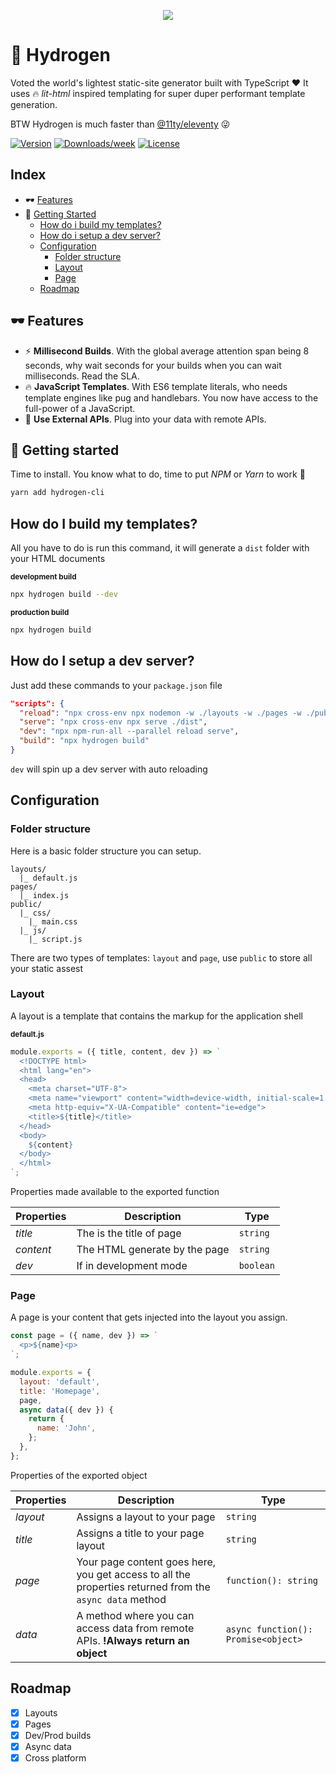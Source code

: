<p align="center"><img src="https://qph.fs.quoracdn.net/main-qimg-706f37c5cbc54e415892478836e8acb5.webp"></p>

# 🎈 Hydrogen

Voted the world's lightest static-site generator built with TypeScript ❤ It uses 🔥 _lit-html_ inspired templating for super duper performant template generation.

BTW Hydrogen is much faster than [@11ty/eleventy](https://www.npmjs.com/package/@11ty/eleventy) 😜

[![Version](https://img.shields.io/npm/v/hydrogen-cli.svg)](https://npmjs.org/package/hydrogen-cli)
[![Downloads/week](https://img.shields.io/npm/dw/hydrogen-cli.svg)](https://npmjs.org/package/hydrogen-cli)
[![License](https://img.shields.io/npm/l/cli.svg)](https://github.com/ShailenNaidoo/hydrogen/blob/master/package.json)

## Index

- 🕶 [Features](#-features)
- 🧪 [Getting Started](#🧪getting-started)
  - [How do i build my templates?](#how-do-i-build-my-templates)
  - [How do i setup a dev server?](#how-do-i-setup-a-dev-server)
  - [Configuration](#configuration)
    - [Folder structure](#folder-structure)
    - [Layout](#layout)
    - [Page](#page)
  - [Roadmap](#roadmap)

## 🕶 Features

- ⚡ **Millisecond Builds**. With the global average attention span being 8 seconds, why wait seconds for your builds when you can wait milliseconds. Read the SLA.
- 🔥 **JavaScript Templates**. With ES6 template literals, who needs template engines like pug and handlebars. You now have access to the full-power of a JavaScript.
- 🔌 **Use External APIs**. Plug into your data with remote APIs.

##  🧪 Getting started

Time to install. You know what to do, time to put _NPM_ or _Yarn_ to work 💪

```bash
yarn add hydrogen-cli
```

## How do I build my templates?

All you have to do is run this command, it will generate a `dist` folder with your HTML documents

<small><strong>development build</strong></small>
```bash
npx hydrogen build --dev
```

<small><strong>production build</strong></small>

```bash
npx hydrogen build
```

## How do I setup a dev server?

Just add these commands to your `package.json` file

```json
"scripts": {
  "reload": "npx cross-env npx nodemon -w ./layouts -w ./pages -w ./public --exec \"npx hydrogen build --dev\"",
  "serve": "npx cross-env npx serve ./dist",
  "dev": "npx npm-run-all --parallel reload serve",
  "build": "npx hydrogen build"
}
```

`dev` will spin up a dev server with auto reloading

## Configuration

### Folder structure

Here is a basic folder structure you can setup.

```
layouts/
  |_ default.js
pages/
  |_ index.js
public/
  |_ css/
    |_ main.css
  |_ js/
    |_ script.js
```

There are two types of templates: `layout` and `page`, use `public` to store all your static assest 

### Layout

A layout is a template that contains the markup for the application shell

<small><strong>default.js</strong></small>
```javascript
module.exports = ({ title, content, dev }) => `
  <!DOCTYPE html>
  <html lang="en">
  <head>
    <meta charset="UTF-8">
    <meta name="viewport" content="width=device-width, initial-scale=1.0">
    <meta http-equiv="X-UA-Compatible" content="ie=edge">
    <title>${title}</title>
  </head>
  <body>
    ${content}
  </body>
  </html>
`;
```

Properties made available to the exported function

| Properties | Description | Type |
|------------| ------------|------|
| *title* | The is the title of page | `string` |
| *content* | The HTML generate by the page | `string` |
| *dev* | If in development mode | `boolean` |

### Page

A page is your content that gets injected into the layout you assign.

```javascript
const page = ({ name, dev }) => `
  <p>${name}<p>
`;

module.exports = {
  layout: 'default',
  title: 'Homepage',
  page,
  async data({ dev }) {
    return {
      name: 'John',
    };
  },
};
```

Properties of the exported object

| Properties | Description | Type |
|------------|-------------|------|
| _layout_ | Assigns a layout to your page | `string` |
| _title_ | Assigns a title to your page layout | `string` |
| _page_ | Your page content goes here, you get access to all the properties returned from the `async data` method | `function(): string` |
| _data_ | A method where you can access data from remote APIs. **!Always return an object** | `async function(): Promise<object>`

## Roadmap

- [x] Layouts
- [x] Pages
- [x] Dev/Prod builds
- [x] Async data
- [x] Cross platform